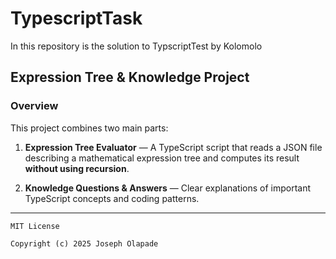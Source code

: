 # TypescriptTask

In this repository is the solution to TypscriptTest by Kolomolo


## Expression Tree & Knowledge Project

### Overview

This project combines two main parts:

1. **Expression Tree Evaluator** — A TypeScript script that reads a JSON file describing a mathematical expression tree and computes its result **without using recursion**.

2. **Knowledge Questions & Answers** — Clear explanations of important TypeScript concepts and coding patterns.

---


```
MIT License

Copyright (c) 2025 Joseph Olapade

```